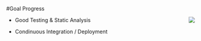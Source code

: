 #Goal Progress

<img align=right src="../img/project1/progress2.png">
	
* Good Testing & Static Analysis

* Condinuous Integration / Deployment
